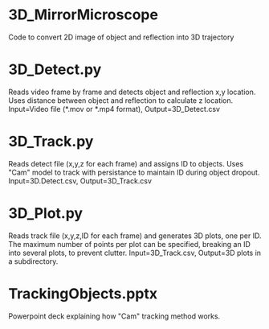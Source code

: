 # 3D_MirrorMicroscope
Code to convert 2D image of object and reflection into 3D trajectory

# 3D_Detect.py 
Reads video frame by frame and detects object and reflection x,y location. Uses distance between object and reflection to calculate z location. Input=Video file (*.mov or *.mp4 format), Output=3D_Detect.csv

# 3D_Track.py
Reads detect file (x,y,z for each frame) and assigns ID to objects. Uses "Cam" model to track with persistance to maintain ID during object dropout. Input=3D.Detect.csv, Output=3D_Track.csv

# 3D_Plot.py
Reads track file (x,y,z,ID for each frame) and generates 3D plots, one per ID. The maximum number of points per plot can be specified, breaking an ID into several plots, to prevent clutter. Input=3D_Track.csv, Output=3D plots in a subdirectory.

# TrackingObjects.pptx
Powerpoint deck explaining how "Cam" tracking method works.

